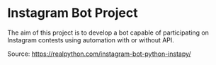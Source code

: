 # Instagram Bot Project

The aim of this project is to develop a bot capable of participating on Instagram contests using automation with or without API.

Source: https://realpython.com/instagram-bot-python-instapy/